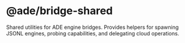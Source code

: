 # @ade/bridge-shared

Shared utilities for ADE engine bridges. Provides helpers for spawning JSONL engines, probing capabilities, and delegating cloud operations.
